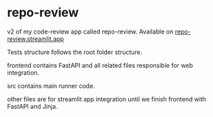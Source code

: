 # repo-review
v2 of my code-review app called repo-review. Available on [repo-review.streamlit.app](https://repo-review.streamlit.app/)

Tests structure follows the root folder structure.

frontend contains FastAPI and all related files responsible for web integration.

src contains main runner code.

other files are for streamlit app integration until we finish frontend with FastAPI and Jinja.
